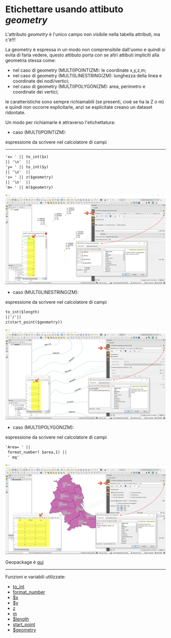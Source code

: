 # Etichettare usando attibuto _geometry_

L'attributo _geometry_ è l'unico campo non visibile nella tabella attributi, ma c'è!!!

La geometry è espressa in un modo non comprensibile dall'uomo e quindi si evita di farla vedere, questo attibuto porta con se altri attibuti impliciti alla geometria stessa come:

- nel caso di geometry (MULTI)POINT(ZM): le coordinate x,y,z,m;
- nel caso di geometry (MULTI)LINESTRING(ZM): lunghezza della linea e coordinate dei nodi/vertici;
- nel caso di geometry (MULTI)POLYGON(ZM): area, perimetro e coordinate dei vertici;

le caratteristiche sono sempre richiamabili (se presenti, cioè se ha la Z o m) e quindi non occorre esplicitarle, anzi se esplicitate creano un dataset ridontate.

Un modo per richiamarle è attraverso l'etichettatura:

* caso (MULTI)POINT(ZM):

espressione da scrivere nel calcolatore di campi
****
```
'x= ' || to_int($x)  
|| '\n'  || 
'y= ' || to_int($y)
|| '\n'  || 
'z= ' || z($geometry)
|| '\n'  || 
'm= ' || m($geometry)
```
[![](../img/esempi/etichette/etichette1.png)](../img/esempi/etichette/etichette1.png)

* caso (MULTI)LINESTRING(ZM):

espressione da scrivere nel calcolatore di campi
```
to_int($length)
||'/'|| 
z(start_point($geometry))
```
[![](../img/esempi/etichette/etichette2.png)](../img/esempi/etichette/etichette2.png)

* caso (MULTI)POLYGON(ZM):

espressione da scrivere nel calcolatore di campi
```
'Area= ' || 
 format_number( $area,1) || 
 ' mq'
 ```
 ![](../img/esempi/etichette/etichette3.png)

 Geopackage è [qui](../prova_tu/dati_esempi.zip)

---

Funzioni e variabili utilizzate:

* [to_int](../gr_funzioni/conversioni/conversioni_unico.md#to_int)
* [format_number](../gr_funzioni/stringhe_di_testo/stringhe_di_testo_unico.md#format_number)
* [\$x](../gr_funzioni/geometria/geometria_unico.md#x)
* [\$y](../gr_funzioni/geometria/geometria_unico.md#y)
* [z](../gr_funzioni/geometria/geometria_unico.md#z)
* [m](../gr_funzioni/geometria/geometria_unico.md#m)
* [\$length](../gr_funzioni/geometria/geometria_unico.md#length)
* [start_point](../gr_funzioni/geometria/geometria_unico.md#start_point)
* [\$geometry](../gr_funzioni/geometria/geometria_unico.md#geometry)